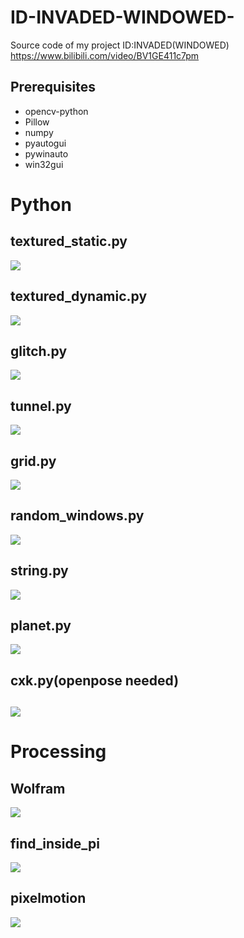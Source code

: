 # ID-INVADED-WINDOWED-
Source code of my project ID:INVADED(WINDOWED) https://www.bilibili.com/video/BV1GE411c7pm
## Prerequisites
- opencv-python
- Pillow
- numpy
- pyautogui
- pywinauto
- win32gui
## 

# Python
## textured_static.py
![](demo/mask_static.gif)
## textured_dynamic.py
![](demo/mask_dynamic.gif)
## glitch.py
![](demo/glitch.gif)
## tunnel.py
![](demo/tunnel.gif)
## grid.py
![](demo/grid.gif)
## random_windows.py
![](demo/random.gif)
## string.py
![](demo/string.gif)
## planet.py
![](demo/planet.gif)
## cxk.py(openpose needed)
![](demo/cxk.gif)
------
# Processing
## Wolfram
![](demo/wofram.gif)
## find_inside_pi
![](demo/find_inside_pi.gif)
## pixelmotion
![](demo/pixelmotion.gif)
